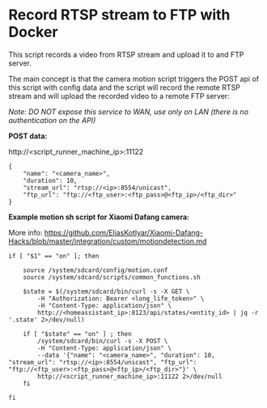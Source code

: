 # Record RTSP stream to FTP with Docker

This script records a video from RTSP stream and upload it to and FTP server.

The main concept is that the camera motion script triggers the POST api of this script with config data and the script will record the remote RTSP stream and will upload the recorded video to a remote FTP server:

*Note: DO NOT expose this service to WAN, use only on LAN (there is no authentication on the API)*

**POST data:**

http://<script_runner_machine_ip>:11122

```
{
	"name": "<camera_name>",
	"duration": 10,
	"stream_url": "rtsp://<ip>:8554/unicast",
	"ftp_url": "ftp://<ftp_user>:<ftp_pass>@<ftp_ip>/<ftp_dir>"
}
```
**Example motion sh script for Xiaomi Dafang camera:**

More info: https://github.com/EliasKotlyar/Xiaomi-Dafang-Hacks/blob/master/integration/custom/motiondetection.md

```
if [ "$1" == "on" ]; then

	source /system/sdcard/config/motion.conf
	source /system/sdcard/scripts/common_functions.sh

	$state = $(/system/sdcard/bin/curl -s -X GET \
    	-H "Authorization: Bearer <long_life_token>" \
    	-H "Content-Type: application/json" \
    	http://<homeassistant_ip>:8123/api/states/<entity_id> | jq -r '.state' 2>/dev/null)

	if [ "$state" == "on" ] ; then
		/system/sdcard/bin/curl -s -X POST \
		-H "Content-Type: application/json" \
		--data '{"name": "<camera_name>", "duration": 10, "stream_url": "rtsp://<ip>:8554/unicast", "ftp_url": "ftp://<ftp_user>:<ftp_pass>@<ftp_ip>/<ftp_dir>"}' \
		http://<script_runner_machine_ip>:11122 2>/dev/null
	fi

fi
```
